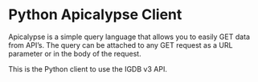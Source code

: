 # Python Apicalypse Client

Apicalypse is a simple query language that allows you to easily GET data from API’s. The query can be attached to any GET request as a URL parameter or in the body of the request.

This is the Python client to use the IGDB v3 API.
